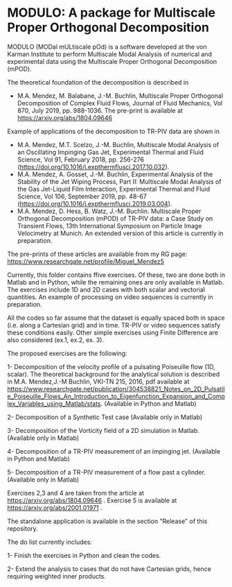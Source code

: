 # MODULO: A package for Multiscale Proper Orthogonal Decomposition
MODULO (MODal mULtiscale pOd) is a software developed at the von Karman Institute to perform Multiscale Modal Analysis of numerical and experimental data using the Multiscale Proper Orthogonal Decomposition (mPOD).

The theoretical foundation of the decomposition is described in
- M.A. Mendez, M. Balabane, J.-M. Buchlin, Multiscale Proper Orthogonal Decomposition of Complex Fluid Flows, Journal of Fluid Mechanics, Vol 870, July 2019, pp. 988-1036. The pre-print is available at https://arxiv.org/abs/1804.09646

 Example of applications of the decomposition to TR-PIV data are shown in

 -  M.A. Mendez, M.T. Scelzo, J.-M. Buchlin, Multiscale Modal Analysis of an Oscillating Impinging Gas Jet, Experimental Thermal and Fluid Science, Vol 91, February 2018, pp. 256-276 (https://doi.org/10.1016/j.expthermflusci.2017.10.032).
 -  M.A. Mendez, A. Gosset, J.-M. Buchlin, Experimental Analysis of the Stability of the Jet Wiping Process, Part II: Multiscale Modal Analysis of the Gas Jet-Liquid Film Interaction, Experimental Thermal and Fluid Science, Vol 106, September 2019, pp. 48-67 (https://doi.org/10.1016/j.expthermflusci.2019.03.004).
 - M.A. Mendez, D. Hess, B. Watz, J.-M. Buchlin.  Multiscale Proper Orthogonal Decomposition (mPOD) of TR-PIV data: a Case Study on Transient Flows, 13th International Symposium on Particle Image Velocimetry at Munich. An extended version of this article is currently in preparation.

The pre-prints of these articles are available from my RG page: https://www.researchgate.net/profile/Miguel_Mendez5

Currently, this folder contains ffive exercises. Of these, two are done both in Matlab and in Python, while the remaining ones are only available in Matlab. The exercises include 1D and 2D cases with both scalar and vectorial quantities.
An example of processing on video sequences is currently in preparation.

All the codes so far assume that the dataset is equally spaced both in space (i.e. along a Cartesian grid) and in time.
TR-PIV or video sequences satisfy these conditions easily. Other simple exercises using Finite Difference are also considered (ex.1, ex.2, ex. 3).

The proposed exercises are the following:

1- Decomposition of the velocity profile of a pulsating Poiseuille flow (1D, scalar). The theoretical background for the analytical solution is described in M.A. Mendez,J.-M Buchlin, VKI-TN 215, 2016, pdf available at https://www.researchgate.net/publication/304538821_Notes_on_2D_Pulsatile_Poiseuille_Flows_An_Introduction_to_Eigenfunction_Expansion_and_Complex_Variables_using_Matlab/stats.
(Available in Python and Matlab)

2- Decomposition of a Synthetic Test case
(Available only in Matlab)

3- Decomposition of the Vorticity field of a 2D simulation in Matlab.
(Available only in Matlab)

4- Decomposition of a TR-PIV measurement of an impinging jet.
(Available in Python and Matlab)

5- Decomposition of a TR-PIV measurement of a flow past a cylinder.
(Available only in Matlab)

Exercises 2,3 and 4 are taken from the article at https://arxiv.org/abs/1804.09646 .
Exercise 5 is available at https://arxiv.org/abs/2001.01971 .

The standalone application is available in the section "Release" of this repository.

The do list currently includes:

1- Finish the exercises in Python and clean the codes.

2- Extend the analysis to cases that do not have Cartesian grids, hence requiring weighted inner products.
